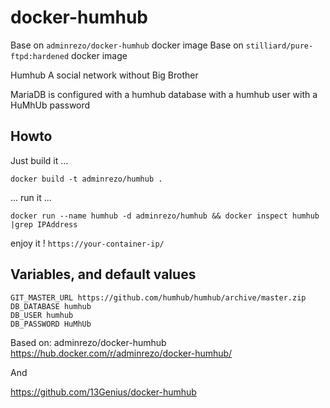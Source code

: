 # docker-humhub

Base on `adminrezo/docker-humhub` docker image
Base on `stilliard/pure-ftpd:hardened` docker image

Humhub
A social network without Big Brother

MariaDB is configured with a humhub database with a humhub user with a HuMhUb password

## Howto

Just build it ...

```docker build -t adminrezo/humhub .```

... run it ...

```docker run --name humhub -d adminrezo/humhub && docker inspect humhub |grep IPAddress```

enjoy it ! `https://your-container-ip/`

## Variables, and default values
```shell
GIT_MASTER_URL https://github.com/humhub/humhub/archive/master.zip
DB_DATABASE humhub
DB_USER humhub
DB_PASSWORD HuMhUb
```

Based on:
adminrezo/docker-humhub
https://hub.docker.com/r/adminrezo/docker-humhub/

And

https://github.com/13Genius/docker-humhub

